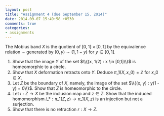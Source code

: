 ```yaml
---
layout: post
title: "Assignment 4 (due September 15, 2014)"
date: 2014-09-07 15:49:58 +0530
comments: true
categories:
- assignments
---
```


The Mobius band $X$ is the quotient of $[0,1] \times [0,1]$ by the equivalence relation $\sim$ generated by $(0, y) \sim (1, 1 - y)$ for $y\in [0, 1]$.

1. Show that the image $Y$ of the set $\\{(x, 1/2) : x \in [0,1]\\}$ is homeomorphic to a circle.
2. Show that $X$ deformation retracts onto $Y$. Deduce $\pi\_1(X, x\_0)= \mathbb{Z}$ for $x\_0 \in X$.
3. Let $Z$ be the boundary of $X$, namely, the image of the set $\\{(x, y) : y(1 -y) = 0\\}$. Show that $Z$ is homeomorphic to the circle.
4. Let $i: Z \to X$ be the inclusion map and $z\in Z$. Show that the induced homomorphism $i\_*: \pi\_1(Z, z)\to \pi\_1(X, z)$ is an injection but not a surjection.
5. Show that there is no retraction $r :X \to Z$.
